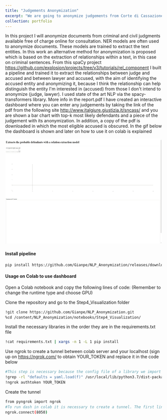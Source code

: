 ```yaml
---
title: "Judgements Anonymization"
excerpt: "We are going to anonymize judgements from Corte di Cassazione using state of the art NLP.<br/><img src='/images/trumpbiden.png'>"
collection: portfolio
---
```



In this project I will anonymize documents from criminal and civil judgments available free of charge online for consultation.
NER models are often used to anonymize documents. These models are trained to extract the text entities.
In this work an alternative method for anonymization is proposed which is based on the extraction of relationships within a text, in this case on criminal sentences.
From this spaCy project https://github.com/explosion/projects/tree/v3/tutorials/rel_component I built a pipeline and trained it to extract the relationships between judge and accused and between lawyer and accused, with the aim of identifying the accused entity and anonymizing it, because I think the relationship can help distinguish the entity I'm interested in (accused) from those I don't intend to anonymize (judge, lawyer). I used state of the art NLP via the spacy-transformers library.  More info in the report.pdf
I have created an interactive dashboard where you can enter any judgements by taking the link of the pdf from the following site http://www.italgiure.giustizia.it/sncass/ and you are shown a bar chart with top-k most likely defendants and a piece of the judgement with its anonymization. In addition, a copy of the pdf is downloaded in which the most eligible accused is obscured.
In the gif below the dashboard is shown and later on how to use it on colab is explained

<img src="https://github.com/Gianpe/NLP_Anonymization/blob/main/images/def_extractor2.gif" width="600" height="338"/>

#### Install pipeline
```bash
pip install https://github.com/Gianpe/NLP_Anonymization/releases/download/v0.0.1/en_relation_def_extraction-0.0.1.tar.gz
```

#### Usage on Colab to use dashboard

Open a Colab notebook and copy the following lines of code:
(Remember to change the runtime type and choose GPU)

Clone the repository and go to the Step4_Visualization folder
```bash
!git clone https://github.com/Gianpe/NLP_Anonymization.git
%cd /content/NLP_Anonymization/notebooks/Step4_Visualization/
```
Install the necessary libraries in the order they are in the requirements.txt file
```bash
!cat requirements.txt | xargs -n 1 -L 1 pip install
```
Use ngrok to create a tunnel between colab server and your localhost
(sign up on https://ngrok.com/ to obtain YOUR_TOKEN and replace it in the code below
```bash
#This step is necessary because the config file of a library we import is not updated and it brings to error. 
!grep -rl "defaults = yaml.load(f)" /usr/local/lib/python3.7/dist-packages/distributed/config.py | xargs sed -i 's/defaults = yaml.load(f)/defaults = yaml.load(f, Loader=yaml.FullLoader)/g'
!ngrok authtoken YOUR_TOKEN
```
Create the tunnel
```bash
from pyngrok import ngrok
#To run dash in colab it is necessary to create a tunnel. The first link will be the one to use to see the dashboards
ngrok.connect(8050)
```
